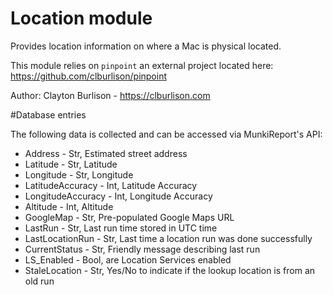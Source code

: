Location module
==============

Provides location information on where a Mac is physical located.

This module relies on `pinpoint` an external project located here: https://github.com/clburlison/pinpoint

Author: Clayton Burlison - https://clburlison.com  

#Database entries

The following data is collected and can be accessed via MunkiReport's API:

* Address - Str, Estimated street address
* Latitude - Str, Latitude
* Longitude - Str, Longitude
* LatitudeAccuracy - Int, Latitude Accuracy
* LongitudeAccuracy - Int, Longitude Accuracy
* Altitude - Int, Altitude
* GoogleMap - Str, Pre-populated Google Maps URL
* LastRun - Str, Last run time stored in UTC time
* LastLocationRun - Str, Last time a location run was done successfully
* CurrentStatus - Str, Friendly message describing last run
* LS_Enabled - Bool, are Location Services enabled
* StaleLocation - Str, Yes/No to indicate if the lookup location is from an old run